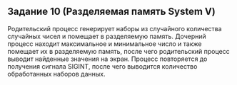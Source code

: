 ## Задание 10 (Разделяемая память System V)
Родительский процесс генерирует наборы из случайного количества
случайных чисел и помещает в разделяемую память.
Дочерний процесс находит максимальное и минимальное число и
также помещает их в разделяемую память, после чего родительский процесс
выводит найденные значения на экран.
Процесс повторяется до получения сигнала SIGINT, после чего
выводится количество обработанных наборов данных.